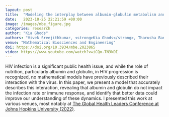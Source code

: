 ```yaml
---
layout: post
title:  "Modeling the interplay between albumin-globulin metabolism and HIV infection"
date:   2023-10-25 22:21:59 +00:00
image: /images/mbe_figure.jpg
categories: research
author: "Kia Ghods"
authors: "Vivek Sreejithkumar, <strong>Kia Ghods</strong>, Tharusha Bandara, Maia Martcheva, Necibe Tuncer"
venue: "Mathematical Biosciences and Engineering"
doi: https://doi.org/10.3934/mbe.2023865
video: https://www.youtube.com/watch?v=iCQo-TN3kDI
---
```

HIV infection is a significant public health issue, and while the role of nutrition, particularly albumin and globulin, in HIV progression is recognized, no mathematical models have previously described their interaction with the virus. In this paper, we present a model that accurately describes this interaction, revealing that albumin and globulin do not impact the infection rate or immune response, and identify that better data could improve our understanding of these dynamics. I presented this work at various venues, most notably at <a href='https://www.youtube.com/watch?v=iCQo-TN3kDI'> The Global Health Leaders Conference at Johns Hopkins University (2022)</a>.